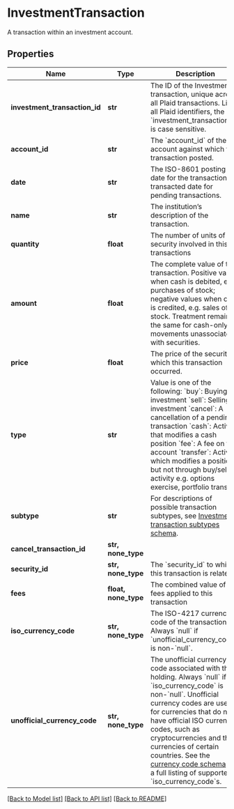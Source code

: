 # InvestmentTransaction

A transaction within an investment account.
## Properties
Name | Type | Description | Notes
------------ | ------------- | ------------- | -------------
**investment_transaction_id** | **str** | The ID of the Investment transaction, unique across all Plaid transactions. Like all Plaid identifiers, the &#x60;investment_transaction_id&#x60; is case sensitive. | 
**account_id** | **str** | The &#x60;account_id&#x60; of the account against which this transaction posted. | 
**date** | **str** | The ISO-8601 posting date for the transaction, or transacted date for pending transactions. | 
**name** | **str** | The institution’s description of the transaction. | 
**quantity** | **float** | The number of units of the security involved in this transactions | 
**amount** | **float** | The complete value of the transaction. Positive values when cash is debited, e.g. purchases of stock; negative values when cash is credited, e.g. sales of stock. Treatment remains the same for cash-only movements unassociated with securities. | 
**price** | **float** | The price of the security at which this transaction occurred. | 
**type** | **str** | Value is one of the following: &#x60;buy&#x60;: Buying an investment &#x60;sell&#x60;: Selling an investment &#x60;cancel&#x60;: A cancellation of a pending transaction  &#x60;cash&#x60;: Activity that modifies a cash position &#x60;fee&#x60;: A fee on the account &#x60;transfer&#x60;: Activity which modifies a position, but not through buy/sell activity e.g. options exercise, portfolio transfer | 
**subtype** | **str** | For descriptions of possible transaction subtypes, see [Investment transaction subtypes schema](/docs/api/accounts/#investment-transaction-subtypes-schema). | 
**cancel_transaction_id** | **str, none_type** |  | [optional] 
**security_id** | **str, none_type** | The &#x60;security_id&#x60; to which this transaction is related. | [optional] 
**fees** | **float, none_type** | The combined value of all fees applied to this transaction | [optional] 
**iso_currency_code** | **str, none_type** | The ISO-4217 currency code of the transaction. Always &#x60;null&#x60; if &#x60;unofficial_currency_code&#x60; is non-&#x60;null&#x60;. | [optional] 
**unofficial_currency_code** | **str, none_type** | The unofficial currency code associated with the holding. Always &#x60;null&#x60; if &#x60;iso_currency_code&#x60; is non-&#x60;null&#x60;. Unofficial currency codes are used for currencies that do not have official ISO currency codes, such as cryptocurrencies and the currencies of certain countries.  See the [currency code schema](/docs/api/accounts#currency-code-schema) for a full listing of supported &#x60;iso_currency_code&#x60;s. | [optional] 

[[Back to Model list]](../README.md#documentation-for-models) [[Back to API list]](../README.md#documentation-for-api-endpoints) [[Back to README]](../README.md)



